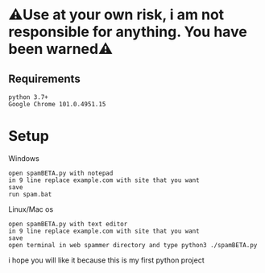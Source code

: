 # ⚠Use at your own risk, i am not responsible for anything. You have been warned⚠


## Requirements
```
python 3.7+
Google Chrome 101.0.4951.15
```

# Setup

Windows
```
open spamBETA.py with notepad
in 9 line replace example.com with site that you want
save
run spam.bat
```

Linux/Mac os
```
open spamBETA.py with text editor
in 9 line replace example.com with site that you want
save
open terminal in web spammer directory and type python3 ./spamBETA.py
```

i hope you will like it because this is my first python project
